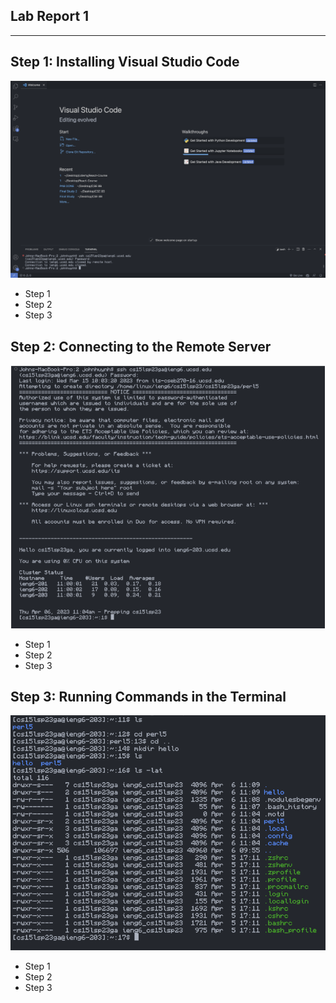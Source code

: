 ## Lab Report 1
---

Step 1: Installing Visual Studio Code
---
![Image](vsc.png)
* Step 1
* Step 2
* Step 3

Step 2: Connecting to the Remote Server
---
![Image](server.png)
* Step 1
* Step 2
* Step 3

Step 3: Running Commands in the Terminal
---
![Image](commands.png)
* Step 1
* Step 2
* Step 3
